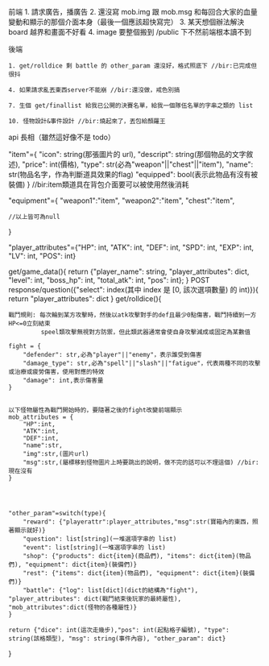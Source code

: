 前端
    1. 請求廣告，播廣告
    2. 還沒寫 mob.img 跟 mob.msg 和每回合大家的血量變動和顯示的那個介面本身（最後一個應該超快寫完）
    3. 某天想個辦法解決 board 越界和畫面不好看
    4. image 要整個搬到 /public 下不然前端根本讀不到

後端

    1. get/rolldice 剩 battle 的 other_param 還沒好，格式照底下 //bir:已完成但很抖

    4. 如果請求亂丟東西server不能崩 //bir:還沒做，戒色別搞

    7. 生個 get/finallist 給我已公開的決賽名單，給我一個隊伍名單的字串之類的 list
    
    10. 怪物設計&事件設計 //bir:燒起來了，丟包給顏羅王

api 長相（雖然這好像不是 todo）

"item"={
    "icon": string(那張圖片的 url),
    "descript": string(那個物品的文字敘述),
    "price": int(價格),
    "type": str(必為"weapon"||"chest"||"item"),
    "name": str(物品名字，作為判斷道具效果的flag)
    "equipped": bool(表示此物品有沒有被裝備)
    }
    //bir:item類道具在背包介面要可以被使用然後消耗

"equipment"={
    "weapon1":"item",
    "weapon2":"item",
    "chest":"item",

    //以上皆可為null
}


"player_attributes"={"HP": int, "ATK": int, "DEF": int, "SPD": int, "EXP": int, "LV": int, "POS": int}

get/game_data(){
    return {"player_name": string, "player_attributes": dict, "level": int, "boss_hp": int, "total_atk": int, "pos": int};
}
POST response/question({"select": index(其中 index 是 [0, 該次選項數量) 的 int)}){
    return "player_attributes": dict
}
get/rolldice(){
    


    戰鬥規則: 每次輪到某方攻擊時，然後以atk攻擊對手的def且最少0點傷害，戰鬥持續到一方HP<=0立刻結束
             speel類攻擊無視對方防禦，但此類武器通常會使自身攻擊減成或固定為某數值

    fight = {
        "defender": str,必為"player"||"enemy"，表示誰受到傷害
        "damage_type": str,必為"spell"||"slash"||"fatigue"，代表兩種不同的攻擊或治療或疲勞傷害，使用對應的特效
        "damage": int,表示傷害量
    }


    以下怪物屬性為戰鬥開始時的，要隨著之後的fight改變前端顯示
    mob_attributes = {
        "HP":int,
        "ATK":int,
        "DEF":int,
        "name":str,
        "img":str,(圖片url)
        "msg":str,(屬標移到怪物圖片上時要跳出的說明，做不完的話可以不理這個) //bir:現在沒有
    }




    "other_param"=switch(type){
        "reward": {"playerattr":player_attributes,"msg":str(寶箱內的東西，照著顯示就好)}
        "question": list[string](一堆選項字串的 list)
        "event": list[string](一堆選項字串的 list)
        "shop": {"products": dict{item}(商品們), "items": dict{item}(物品們), "equipment": dict{item}(裝備們)}
        "rest": {"items": dict{item}(物品們), "equipment": dict{item}(裝備們)}
        "battle": {"log": list[dict](dict的結構為"fight"), "player_attributes": dict(戰鬥結束後玩家的最終屬性), "mob_attributes":dict(怪物的各種屬性)}
    }

    return {"dice": int(這次走幾步),"pos": int(起點格子編號), "type": string(該格類型), "msg": string(事件內容), "other_param": dict}
}